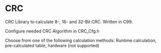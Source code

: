 # CRC
CRC Library to calculate 8-, 16- and 32-Bit CRC. Written in C99.

Configure needed CRC Algorithm in CRC_Cfg.h

Choose from one of the following calculation methods: Runtime calculation, pre-calculated table, hardware (not supported)
